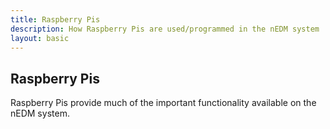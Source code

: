 ```yaml
---
title: Raspberry Pis 
description: How Raspberry Pis are used/programmed in the nEDM system 
layout: basic
---
```


## Raspberry Pis

Raspberry Pis provide much of the important functionality
available on the nEDM system.


